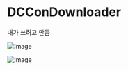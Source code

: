 # DCConDownloader

내가 쓰려고 만듬
 
![image](https://user-images.githubusercontent.com/44163945/134855297-883b0763-4486-4851-b066-dfe91e7a1969.png)

![image](https://user-images.githubusercontent.com/44163945/134855536-17da193d-2c37-4185-8188-4890e600f6f4.png)
